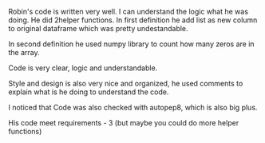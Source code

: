 Robin's code is written very well. I can understand the logic what he was doing.
He did 2helper functions.
In first definition he add list as new column to original dataframe which was
pretty undestandable.

In second definition he used numpy library to count how many zeros are in the array.

Code is very clear, logic and understandable.

Style and design is also very nice and organized, he used comments to explain
what is he doing to understand the code.    

I noticed that Code was also checked with autopep8, which is also big plus.




His code meet requirements  -  3 (but maybe you could do  more helper functions)
